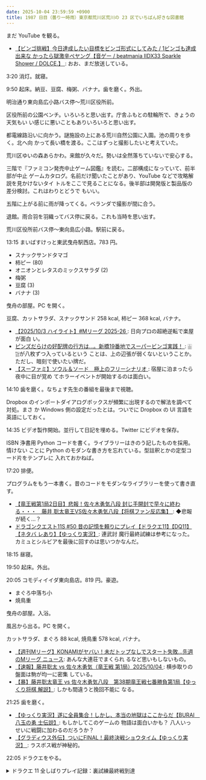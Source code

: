 ```yaml
---
date: 2025-10-04 23:59:59 +0900
title: 1987 日目（曇り一時雨）東京都荒川区荒川の 23 区でいちばん好きな図書館
---
```


まだ YouTube を観る。

* [【ビンゴ挑戦】今日達成したい目標をビンゴ形式にしてみた / 1ビンゴも達成出来な
  かったら獄激辛ペヤング【音ゲー / beatmania IIDX33 Sparkle Shower / DOLCE.】
  ](https://www.youtube.com/watch?v=GWL9ycDZUuA): おお、まだ放送している。

3:20 消灯。就寝。

9:50 起床。納豆、豆腐、梅粥、バナナ。歯を磨く。外出。

明治通り東向島広小路バス停～荒川区役所前。

区役所前の公園ベンチ。いろいろと思い出す。庁舎ふもとの駐輪所で、きょうの天気もい
い感じに悪いこともありいろいろと思い出す。

<blockquote class="twitter-tweet"
  data-conversation="none"
  data-media-max-width="480" data-theme="dark" data-align="center">
<a href="https://twitter.com/showa_yojyo/status/1974351118387081271"></a>
</blockquote>

都電線路沿いに向かう。謎施設の上にある荒川自然公園に入園。池の周りを歩く。北へ向
かって長い橋を渡る。ここはずっと撮影したいと考えていた。

荒川区ゆいの森あらかわ。来館が久々だ。勢いは全然落ちていないで安心する。

三階で『ファミコン発売中止ゲーム図鑑』を読む。二部構成になっていて、前半部が中止
ゲームカタログ。名前だけ聞いたことがあり、YouTube などで攻略解説を見かけないタイ
トルをここで見ることになる。後半部は開発版と製品版の差分検討。これはわりとどうで
もいい。

五階に上がる前に雨が降ってくる。ベランダで撮影が間に合う。

退館。雨合羽を羽織ってバス停に戻る。これも当時を思い出す。

荒川区役所前バス停～東向島広小路。駅前に戻る。

13:15 まいばすけっと東武曳舟駅西店。783 円。

* スナックサンドタマゴ
* 柿ピー (80)
* オニオンとレタスのミックスサラダ (2)
* 梅粥
* 豆腐 (3)
* バナナ (3)

曳舟の部屋。PC を開く。

豆腐、カットサラダ、スナックサンド 258 kcal, 柿ピー 368 kcal, バナナ。

* [【2025/10/3 ハイライト】#Mリーグ 2025-26
  ](https://www.youtube.com/watch?v=CrblPY2qx1M): 日向プロの超絶逆転で楽屋が面白
  い。
* [ピンズだらけの好配牌の行方は…。新橋19番地でスーパービンゴ実践！
  ](https://www.youtube.com/watch?v=vqAYdPSXAuA): 🀖🀟が八枚ずつ入っているという
  ことは、上の辺張が弱くないということか。ただし、暗刻で使いたい牌だ。
* [【スーファミ】ソウル＆ソード　極上のフリーシナリオ
  ](https://www.youtube.com/watch?v=73XxAWJ9XWY): 宿屋に泊まったら夜中に目が覚め
  てホラーイベントが開始するのは面白い。

14:10 歯を磨く。なちょす先生の番組を最後まで視聴。

Dropbox のインポートダイアログボックスが頻繁に出現するので解法を調べて対処。まさ
か Windows 側の設定だったとは。ついでに Dropbox の UI 言語を英語にしておく。

14:35 ビデオ製作開始。並行して日記を埋める。Twitter にビデオを保存。

ISBN 浄書用 Python コードを書く。ライブラリーはきのう記したものを採用。情けない
ことに Python のモダンな書き方を忘れている。型註釈とかの定型コード片をテンプレに
入れておかねば。

17:20 排便。

プログラムをもう一本書く。昔のコードをモダンなライブラリーを使って書き直す。

* [【竜王戦第1局2日目】悲報！佐々木勇気八段 封じ手開封で早々に終わる・・・　藤井
  聡太竜王VS佐々木勇気八段【将棋ファン反応集】
  ](https://www.youtube.com/watch?v=0nFaa56CqAU): ◆悲報が続く…？
* [ドラゴンクエスト11S #50 昔の記憶を頼りにプレイ【ドラクエ11】【DQ11】【ネタバ
  レあり】【ゆっくり実況】](https://www.youtube.com/watch?v=WPikYyJ09QU): 連武討
  魔行最終試練は参考になった。カミュとシルビアを最後に回すのは思いつかなんだ。

18:15 昼寝。

19:50 起床。外出。

20:05 コモディイイダ東向島店。819 円。豪遊。

* まぐろ中落ち小
* 焼鳥重

曳舟の部屋。入浴。

風呂から出る。PC を開く。

カットサラダ、まぐろ 88 kcal, 焼鳥重 578 kcal, バナナ。

* [【週刊Mリーグ】KONAMIがヤバい！未だトップなしでスタート失敗…先週のMリーグ
  ニュース](https://www.youtube.com/watch?v=k84Y_rJ9gug): あんな大連荘でまくられ
  るなど思いもしないもの。
* [【速報】藤井聡太 vs 佐々木勇気（竜王戦 第1局）2025/10/04
  ](https://www.youtube.com/watch?v=NVLJeK9-uwE): 横歩取りの盤面は駒が均一に密集
  している。
* [【暴】藤井聡太竜王 vs 佐々木勇気八段　第38期竜王戦七番勝負第1局【ゆっくり将棋
  解説】](https://www.youtube.com/watch?v=6Lsh0XcZjxA): しかも間違うと挽回不能に
  なる。

21:25 歯を磨く。

* [【ゆっくり実況】遂に全員集合！しかし、本当の地獄はここからだ【BURAI　八玉の勇
  士伝説】](https://www.youtube.com/watch?v=VIrHYc7TcUE): もしかしてこのゲームの
  物語は面白いかも？ 八人いっせいに戦闘に加わるのだろうか？
* [【グラディウス外伝】ついにFINAL！最終決戦ショウタイム【ゆっくり実況】
  ](https://www.youtube.com/watch?v=B3qodzWnzko): ラスボス戦が神秘的。

22:05 ドラクエをやる。

<details><summary>ドラクエ 11 全しばりプレイ記録：裏試練最終戦到達</summary>
<p>種稼ぎばかりではなんだから、週一で連武討魔行を試すことにする。棍棒トリオは完全に安定した。
メガモリーヌもデビルモードをちょこちょこ入れながらのメガモリーヌ狙いが筋の良い攻略法のようだ。
きょうの戦いでマッスルポーズで仲間の攻撃力を上げられるのもキツイことがわかった。</p>

<p>カミュの攻撃力が上限値かつ守りが倍以上になった状態で暴風パーティー戦。セーニャは変化なし。
カミュはぶんしん→ブーメランで、恥ずかしがらないのを祈るしかない。
セーニャはたてごとかと思っていたが、実戦ではそんな余裕はなくベホマズン主体になる。
意外にもこの二回目の挑戦で突破できた。</p>

<p>ニマ大師戦は主人公とベロニカになってしまったが、HP もそこまで上げていないので勝つ想定はしていない。
実際、モードが切り替わったくらいで主人公が力尽きる。</p>

<p>森に戻ってフォレストマスター狩り。二頭倒せたときにはセーニャ、一頭しか倒せなかったときには守りの低い者から種を与える方針に切り替える。
とにかくみのまもりを第一に優先する。</p>
</details>
